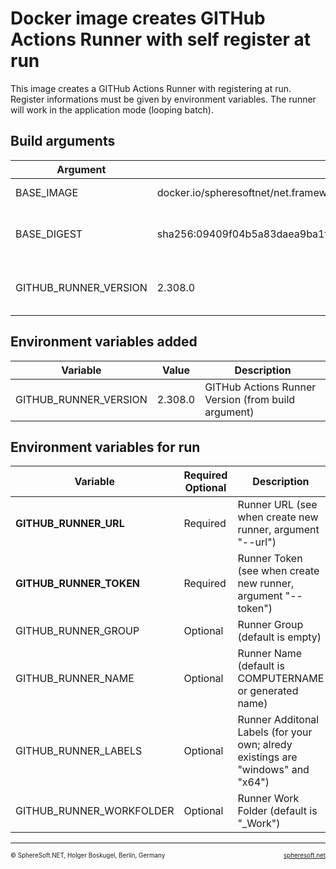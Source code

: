 # Docker image creates GITHub Actions Runner with self register at run

This image creates a GITHub Actions Runner with registering at run.
Register informations must be given by environment variables. The runner
will work in the application mode (looping batch).



## Build arguments

| Argument | Default | Description |
| --- | --- | --- |
| BASE_IMAGE | docker.io/spheresoftnet/net.framework.sdk:4.8-T4-GIT-7Z-2019 | Base image (FROM) |
| BASE_DIGEST | sha256:09409f04b5a83daea9ba1f0fb16c4ec6c588ebfc0f2bb4a3d5323291bd821b7f | Base digest (for documentation only) |
| GITHUB_RUNNER_VERSION | 2.308.0 | GITHub Actions Runner Version |



## Environment variables added

| Variable | Value | Description |
| --- | --- | --- |
| GITHUB_RUNNER_VERSION | 2.308.0 | GITHub Actions Runner Version (from build argument) |



## Environment variables for run

| Variable | Required<br/>Optional | Description |
| --- | --- | --- |
| **GITHUB_RUNNER_URL** | Required | Runner URL (see when create new runner, argument "--url") |
| **GITHUB_RUNNER_TOKEN** | Required | Runner Token (see when create new runner, argument "--token") |
| GITHUB_RUNNER_GROUP | Optional | Runner Group (default is empty) |
| GITHUB_RUNNER_NAME | Optional | Runner Name (default is COMPUTERNAME or generated name) |
| GITHUB_RUNNER_LABELS | Optional | Runner Additonal Labels (for your own; alredy existings are "windows" and "x64") |
| GITHUB_RUNNER_WORKFOLDER | Optional | Runner Work Folder (default is "_Work") |



<!-- FOOTER -->
<hr style="height: 1px" />
<span style="font-size: 0.7em">© SphereSoft.NET, Holger Boskugel, Berlin, Germany</span>
<a href="http://spheresoft.net" style="font-size: 0.7em; float: right">spheresoft.net</a>

